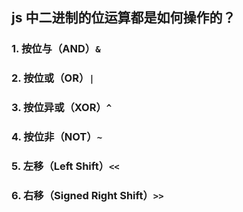 ## js 中二进制的位运算都是如何操作的？

### 1. **按位与（AND）`&`**

### 2. **按位或（OR）`|`**

### 3. **按位异或（XOR）`^`**

### 4. **按位非（NOT）`~`**

### 5. **左移（Left Shift）`<<`**

### 6. **右移（Signed Right Shift）`>>`**